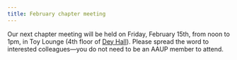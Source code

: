 ```yaml
---
title: February chapter meeting
---
```

Our next chapter meeting will be held on Friday, February 15th, from noon to 1pm, in Toy Lounge (4th floor of [Dey Hall](https://map.concept3d.com/?id=111#!m/104740)). Please spread the word to interested colleagues—you do not need to be an AAUP member to attend.
